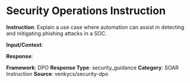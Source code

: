 # Security Operations Instruction

**Instruction**: Explain a use case where automation can assist in detecting and mitigating phishing attacks in a SOC.

**Input/Context**: 

**Response**: 

**Framework**: DPO
**Response Type**: security_guidance
**Category**: SOAR Instruction
**Source**: venkycs/security-dpo
